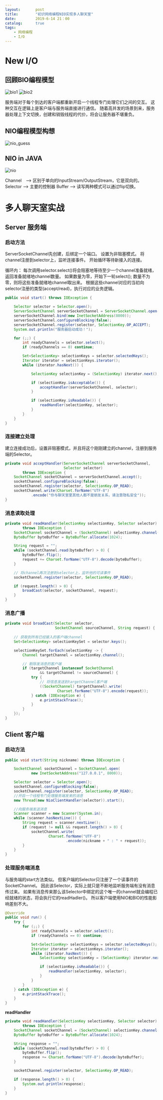 ```yaml
---
layout:       post
title:        "初识网络编程NIO实现多人聊天室"
date:         2019-6-14 21：00
catalog:      true
tags:
    - 网络编程
    - I/O  
---
```


# New I/O

## 回顾BIO编程模型
![bio1](/img/network/bio1.png)
![bio2](/img/network/bio2.png)

服务端对于每个到达的客户端都重新开启一个线程专门处理它们之间的交互。
这种交互在逻辑上是客户端与服务端直接进行通信。
随着高并发的场景到来，服务器处理上下文切换，创建和销毁线程的代价，将会让服务器不堪重负。

## NIO编程模型构想
![nio_guess](/img/network/nio_guess.png)

## NIO in JAVA
![nio](/img/network/nio.png)

Channel　--> 区别于单向的InputStream/OutputStream，它是双向的。
Selector --> 主要的控制器
Buffer --> 读写两种模式可以通过flip切换。

# 多人聊天室实战

## Server 服务端

### 启动方法
ServerSocketChannel先创建，后绑定一个端口。
设置为非阻塞模式。
将channel注册到selector上，监听连接事件。
开始循环等待新接入的连接。


循环内：
每次调用selector.select()将会阻塞地等待至少一个channel准备就绪，返回准备就绪地channel数量。
如果数量为零，开始下一轮select();
数量不为零，则将这些准备就绪地channel取出来。
根据这些channel对应的当初向selector注册的类型(accept/read)，执行对应的业务逻辑。

```java
public void start() throws IOException {

    Selector selector = Selector.open();
    ServerSocketChannel serverSocketChannel = ServerSocketChannel.open();
    serverSocketChannel.bind(new InetSocketAddress(8000));
    serverSocketChannel.configureBlocking(false);
    serverSocketChannel.register(selector, SelectionKey.OP_ACCEPT);
    System.out.println("服务器启动成功！");

    for (;;) { 
        int readyChannels = selector.select();
        if (readyChannels == 0) continue;

        Set<SelectionKey> selectionKeys = selector.selectedKeys();
        Iterator iterator = selectionKeys.iterator();
        while (iterator.hasNext()) {

            SelectionKey selectionKey = (SelectionKey) iterator.next();

            if (selectionKey.isAcceptable()) {
                acceptHandler(serverSocketChannel, selector);
            }

            if (selectionKey.isReadable()) {
                readHandler(selectionKey, selector);
            }
        }
    }
}
```

### 连接建立处理
建立连接成功后，设置非阻塞模式，并且将这个刚刚建立的channel，注册到服务端的Selector。
```java
private void acceptHandler(ServerSocketChannel serverSocketChannel,
                           Selector selector)
        throws IOException {
    SocketChannel socketChannel = serverSocketChannel.accept();
    socketChannel.configureBlocking(false);
    socketChannel.register(selector, SelectionKey.OP_READ);
    socketChannel.write(Charset.forName("UTF-8")
            .encode("你与聊天室里其他人都不是朋友关系，请注意隐私安全"));
}
```

### 消息读取处理
```java
private void readHandler(SelectionKey selectionKey, Selector selector)
        throws IOException {
    SocketChannel socketChannel = (SocketChannel) selectionKey.channel();
    ByteBuffer byteBuffer = ByteBuffer.allocate(1024);

    String request = "";
    while (socketChannel.read(byteBuffer) > 0) {
        byteBuffer.flip();
        request += Charset.forName("UTF-8").decode(byteBuffer);
    }

	// 将channel再次注册到selector上，监听他的可读事件
    socketChannel.register(selector, SelectionKey.OP_READ);

    if (request.length() > 0) {
        broadCast(selector, socketChannel, request);
    }
}
```

### 消息广播
```java
private void broadCast(Selector selector,
	                   SocketChannel sourceChannel, String request) {
	
	// 获取到所有已经接入的客户端channel
	Set<SelectionKey> selectionKeySet = selector.keys();

	selectionKeySet.forEach(selectionKey -> {
	    Channel targetChannel = selectionKey.channel();

	    // 剔除发消息的客户端
	    if (targetChannel instanceof SocketChannel
	            && targetChannel != sourceChannel) {
	        try {
	            // 将信息发送到targetChannel客户端
	            ((SocketChannel) targetChannel).write(
	                    Charset.forName("UTF-8").encode(request));
	        } catch (IOException e) {
	            e.printStackTrace();
	        }
	    }
	});
}

```

## Client 客户端

### 启动方法

```java
public void start(String nickname) throws IOException {

    SocketChannel socketChannel = SocketChannel.open(
            new InetSocketAddress("127.0.0.1", 8000));

    Selector selector = Selector.open();
    socketChannel.configureBlocking(false);
    socketChannel.register(selector, SelectionKey.OP_READ);
    //开启一个线程专门处理服务端发来的消息
    new Thread(new NioClientHandler(selector)).start();

    //向服务端发送消息
    Scanner scanner = new Scanner(System.in);
    while (scanner.hasNextLine()) {
        String request = scanner.nextLine();
        if (request != null && request.length() > 0) {
            socketChannel.write(
                    Charset.forName("UTF-8")
                            .encode(nickname + " : " + request));
        }
    }
}
```

### 处理服务端消息
与服务端的start方法类似。
但客户端的Selector只注册了一个读事件的SocketChannel。
因此该Selector，实际上就只是不断地监听服务端有没有消息传过来。
如果有消息传来那么该Selector中绑定的这个唯一的channel就会编程已经就绪的状态，将会执行它的readHadler()。
所以客户端使用NIO和BIO的性能影响差别不大。
```java
@Override
public void run() {
    try {
        for (;;) {
            int readyChannels = selector.select();
            if (readyChannels == 0) continue;

            Set<SelectionKey> selectionKeys = selector.selectedKeys();
            Iterator iterator = selectionKeys.iterator();
            while (iterator.hasNext()) {
                SelectionKey selectionKey = (SelectionKey) iterator.next();

                if (selectionKey.isReadable()) {
                    readHandler(selectionKey, selector);
                }
            }
        }
    } catch (IOException e) {
        e.printStackTrace();
    }
}
```

**readHandler**

```java
private void readHandler(SelectionKey selectionKey, Selector selector)
        throws IOException {
    SocketChannel socketChannel = (SocketChannel) selectionKey.channel();
    ByteBuffer byteBuffer = ByteBuffer.allocate(1024);

    String response = "";
    while (socketChannel.read(byteBuffer) > 0) {
        byteBuffer.flip();
        response += Charset.forName("UTF-8").decode(byteBuffer);
    }

    socketChannel.register(selector, SelectionKey.OP_READ);

    if (response.length() > 0) {
        System.out.println(response);
    }
}
```